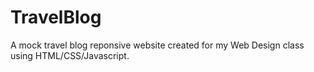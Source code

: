 # TravelBlog
 A mock travel blog reponsive website created for my Web Design class using HTML/CSS/Javascript.
